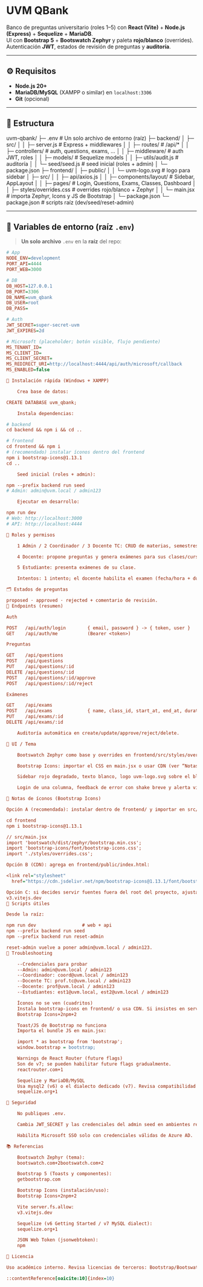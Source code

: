 # UVM QBank

Banco de preguntas universitario (roles 1–5) con **React (Vite)** + **Node.js (Express)** + **Sequelize** + **MariaDB**.  
UI con **Bootstrap 5** + **Bootswatch Zephyr** y paleta **rojo/blanco** (overrides).  
Autenticación **JWT**, estados de revisión de preguntas y **auditoría**.

---

## ⚙️ Requisitos

- **Node.js 20+**
- **MariaDB/MySQL** (XAMPP o similar) en `localhost:3306`
- **Git** (opcional)

---

## 🧩 Estructura

uvm-qbank/
├─ .env # Un solo archivo de entorno (raíz)
├─ backend/
│ ├─ src/
│ │ ├─ server.js # Express + middlewares
│ │ ├─ routes/ # /api/*
│ │ ├─ controllers/ # auth, questions, exams, ...
│ │ ├─ middleware/ # auth JWT, roles
│ │ ├─ models/ # Sequelize models
│ │ ├─ utils/audit.js # auditoría
│ │ └─ seed/seed.js # seed inicial (roles + admin)
│ └─ package.json
├─ frontend/
│ ├─ public/
│ │ └─ uvm-logo.svg # logo para sidebar
│ ├─ src/
│ │ ├─ api/axios.js
│ │ ├─ components/layout/ # Sidebar, AppLayout
│ │ ├─ pages/ # Login, Questions, Exams, Classes, Dashboard
│ │ ├─ styles/overrides.css # overrides rojo/blanco + Zephyr
│ │ └─ main.jsx # importa Zephyr, Icons y JS de Bootstrap
│ └─ package.json
└─ package.json # scripts raíz (dev/seed/reset-admin)


---

## 🔐 Variables de entorno (raíz `.env`)

> **Un solo archivo** `.env` en la **raíz** del repo:

```ini
# App
NODE_ENV=development
PORT_API=4444
PORT_WEB=3000

# DB
DB_HOST=127.0.0.1
DB_PORT=3306
DB_NAME=uvm_qbank
DB_USER=root
DB_PASS=

# Auth
JWT_SECRET=super-secret-uvm
JWT_EXPIRES=2d

# Microsoft (placeholder; botón visible, flujo pendiente)
MS_TENANT_ID=
MS_CLIENT_ID=
MS_CLIENT_SECRET=
MS_REDIRECT_URI=http://localhost:4444/api/auth/microsoft/callback
MS_ENABLED=false

🚀 Instalación rápida (Windows + XAMPP)

    Crea base de datos:

CREATE DATABASE uvm_qbank;

    Instala dependencias:

# backend
cd backend && npm i && cd ..

# frontend
cd frontend && npm i
# (recomendado) instalar íconos dentro del frontend
npm i bootstrap-icons@1.13.1
cd ..

    Seed inicial (roles + admin):

npm --prefix backend run seed
# Admin: admin@uvm.local / admin123

    Ejecutar en desarrollo:

npm run dev
# Web: http://localhost:3000
# API: http://localhost:4444

👥 Roles y permisos

    1 Admin / 2 Coordinador / 3 Docente TC: CRUD de materias, semestres y preguntas; aprobar/rechazar preguntas.

    4 Docente: propone preguntas y genera exámenes para sus clases/curso/semestre/materias asignadas.

    5 Estudiante: presenta exámenes de su clase.

    Intentos: 1 intento; el docente habilita el examen (fecha/hora + duración).

🗂️ Estados de preguntas

proposed · approved · rejected + comentario de revisión.
🧭 Endpoints (resumen)

Auth

POST   /api/auth/login        { email, password } -> { token, user }
GET    /api/auth/me           (Bearer <token>)

Preguntas

GET    /api/questions
POST   /api/questions
PUT    /api/questions/:id
DELETE /api/questions/:id
POST   /api/questions/:id/approve
POST   /api/questions/:id/reject

Exámenes

GET    /api/exams
POST   /api/exams             { name, class_id, start_at, end_at, duration_min }
PUT    /api/exams/:id
DELETE /api/exams/:id

    Auditoría automática en create/update/approve/reject/delete.

🎨 UI / Tema

    Bootswatch Zephyr como base y overrides en frontend/src/styles/overrides.css para fijar rojo como --bs-primary (botones, focus, estados disabled/active/hover).

    Bootstrap Icons: importar el CSS en main.jsx o usar CDN (ver “Notas de íconos”).

    Sidebar rojo degradado, texto blanco, logo uvm-logo.svg sobre el bloque de usuario.

    Login de una columna, feedback de error con shake breve y alerta visible.

🔔 Notas de íconos (Bootstrap Icons)

Opción A (recomendada): instalar dentro de frontend/ y importar en src/main.jsx:

cd frontend
npm i bootstrap-icons@1.13.1

// src/main.jsx
import 'bootswatch/dist/zephyr/bootstrap.min.css';
import 'bootstrap-icons/font/bootstrap-icons.css';
import './styles/overrides.css';

Opción B (CDN): agrega en frontend/public/index.html:

<link rel="stylesheet"
  href="https://cdn.jsdelivr.net/npm/bootstrap-icons@1.13.1/font/bootstrap-icons.min.css">

Opción C: si decides servir fuentes fuera del root del proyecto, ajusta server.fs.allow en frontend/vite.config.js. (Ver docs de Vite).
v3.vitejs.dev
🧪 Scripts útiles

Desde la raíz:

npm run dev                 # web + api
npm --prefix backend run seed
npm --prefix backend run reset-admin

reset-admin vuelve a poner admin@uvm.local / admin123.
🛟 Troubleshooting

    --Credenciales para probar
    --Admin: admin@uvm.local / admin123
    --Coordinador: coord@uvm.local / admin123
    --Docente TC: prof.tc@uvm.local / admin123
    --Docente: prof@uvm.local / admin123
    --Estudiantes: est1@uvm.local, est2@uvm.local / admin123

    Íconos no se ven (cuadritos)
    Instala bootstrap-icons en frontend/ o usa CDN. Si insistes en servir desde fuera, configura server.fs.allow en Vite.
    Bootstrap Icons+2npm+2

    Toast/JS de Bootstrap no funciona
    Importa el bundle JS en main.jsx:

    import * as bootstrap from 'bootstrap';
    window.bootstrap = bootstrap;

    Warnings de React Router (future flags)
    Son de v7; se pueden habilitar future flags gradualmente.
    reactrouter.com+1

    Sequelize y MariaDB/MySQL
    Usa mysql2 (v6) o el dialecto dedicado (v7). Revisa compatibilidad si actualizas.
    sequelize.org+1

🔐 Seguridad

    No publiques .env.

    Cambia JWT_SECRET y las credenciales del admin seed en ambientes reales.

    Habilita Microsoft SSO solo con credenciales válidas de Azure AD.

📚 Referencias

    Bootswatch Zephyr (tema):
    bootswatch.com+2bootswatch.com+2

    Bootstrap 5 (Toasts y componentes):
    getbootstrap.com

    Bootstrap Icons (instalación/uso):
    Bootstrap Icons+2npm+2

    Vite server.fs.allow:
    v3.vitejs.dev

    Sequelize (v6 Getting Started / v7 MySQL dialect):
    sequelize.org+1

    JSON Web Token (jsonwebtoken):
    npm

📄 Licencia

Uso académico interno. Revisa licencias de terceros: Bootstrap/Bootswatch/Bootstrap Icons/Sequelize/jsonwebtoken.

::contentReference[oaicite:10]{index=10}